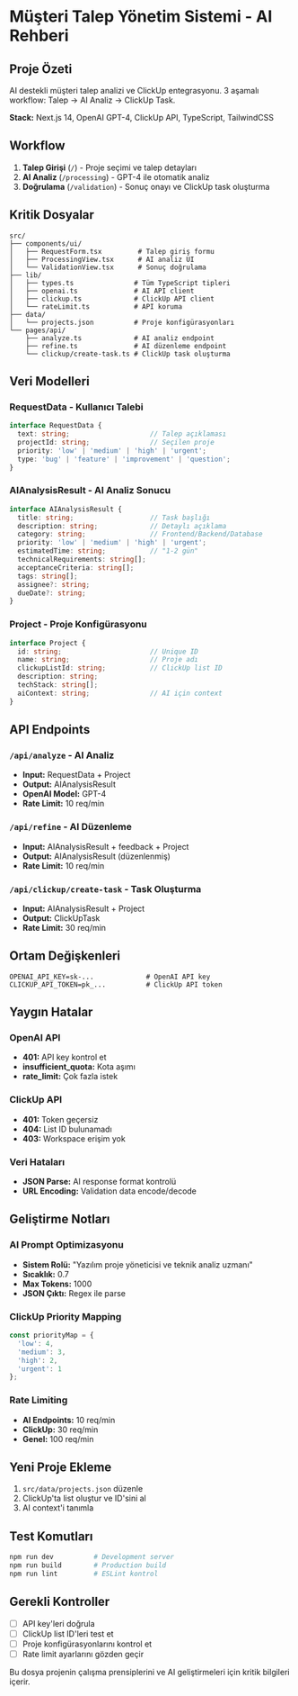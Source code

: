# Müşteri Talep Yönetim Sistemi - AI Rehberi

## Proje Özeti
AI destekli müşteri talep analizi ve ClickUp entegrasyonu. 3 aşamalı workflow: Talep → AI Analiz → ClickUp Task.

**Stack:** Next.js 14, OpenAI GPT-4, ClickUp API, TypeScript, TailwindCSS

## Workflow
1. **Talep Girişi** (`/`) - Proje seçimi ve talep detayları
2. **AI Analiz** (`/processing`) - GPT-4 ile otomatik analiz
3. **Doğrulama** (`/validation`) - Sonuç onayı ve ClickUp task oluşturma

## Kritik Dosyalar
```
src/
├── components/ui/
│   ├── RequestForm.tsx         # Talep giriş formu
│   ├── ProcessingView.tsx      # AI analiz UI
│   └── ValidationView.tsx      # Sonuç doğrulama
├── lib/
│   ├── types.ts               # Tüm TypeScript tipleri
│   ├── openai.ts              # AI API client
│   ├── clickup.ts             # ClickUp API client
│   └── rateLimit.ts           # API koruma
├── data/
│   └── projects.json          # Proje konfigürasyonları
└── pages/api/
    ├── analyze.ts             # AI analiz endpoint
    ├── refine.ts              # AI düzenleme endpoint
    └── clickup/create-task.ts # ClickUp task oluşturma
```

## Veri Modelleri

### RequestData - Kullanıcı Talebi
```typescript
interface RequestData {
  text: string;                    // Talep açıklaması
  projectId: string;               // Seçilen proje
  priority: 'low' | 'medium' | 'high' | 'urgent';
  type: 'bug' | 'feature' | 'improvement' | 'question';
}
```

### AIAnalysisResult - AI Analiz Sonucu
```typescript
interface AIAnalysisResult {
  title: string;                   // Task başlığı
  description: string;             // Detaylı açıklama
  category: string;                // Frontend/Backend/Database
  priority: 'low' | 'medium' | 'high' | 'urgent';
  estimatedTime: string;           // "1-2 gün"
  technicalRequirements: string[];
  acceptanceCriteria: string[];
  tags: string[];
  assignee?: string;
  dueDate?: string;
}
```

### Project - Proje Konfigürasyonu
```typescript
interface Project {
  id: string;                      // Unique ID
  name: string;                    // Proje adı
  clickupListId: string;           // ClickUp list ID
  description: string;
  techStack: string[];
  aiContext: string;               // AI için context
}
```

## API Endpoints

### `/api/analyze` - AI Analiz
- **Input:** RequestData + Project
- **Output:** AIAnalysisResult
- **OpenAI Model:** GPT-4
- **Rate Limit:** 10 req/min

### `/api/refine` - AI Düzenleme
- **Input:** AIAnalysisResult + feedback + Project
- **Output:** AIAnalysisResult (düzenlenmiş)
- **Rate Limit:** 10 req/min

### `/api/clickup/create-task` - Task Oluşturma
- **Input:** AIAnalysisResult + Project
- **Output:** ClickUpTask
- **Rate Limit:** 30 req/min

## Ortam Değişkenleri
```env
OPENAI_API_KEY=sk-...             # OpenAI API key
CLICKUP_API_TOKEN=pk_...          # ClickUp API token
```

## Yaygın Hatalar

### OpenAI API
- **401:** API key kontrol et
- **insufficient_quota:** Kota aşımı
- **rate_limit:** Çok fazla istek

### ClickUp API
- **401:** Token geçersiz
- **404:** List ID bulunamadı
- **403:** Workspace erişim yok

### Veri Hataları
- **JSON Parse:** AI response format kontrolü
- **URL Encoding:** Validation data encode/decode

## Geliştirme Notları

### AI Prompt Optimizasyonu
- **Sistem Rolü:** "Yazılım proje yöneticisi ve teknik analiz uzmanı"
- **Sıcaklık:** 0.7
- **Max Tokens:** 1000
- **JSON Çıktı:** Regex ile parse

### ClickUp Priority Mapping
```typescript
const priorityMap = {
  'low': 4,
  'medium': 3,
  'high': 2,
  'urgent': 1
};
```

### Rate Limiting
- **AI Endpoints:** 10 req/min
- **ClickUp:** 30 req/min
- **Genel:** 100 req/min

## Yeni Proje Ekleme
1. `src/data/projects.json` düzenle
2. ClickUp'ta list oluştur ve ID'sini al
3. AI context'i tanımla

## Test Komutları
```bash
npm run dev          # Development server
npm run build        # Production build
npm run lint         # ESLint kontrol
```

## Gerekli Kontroller
- [ ] API key'leri doğrula
- [ ] ClickUp list ID'leri test et
- [ ] Proje konfigürasyonlarını kontrol et
- [ ] Rate limit ayarlarını gözden geçir

Bu dosya projenin çalışma prensiplerini ve AI geliştirmeleri için kritik bilgileri içerir.